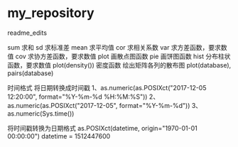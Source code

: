 # my_repository
readme_edits

sum  求和
sd   求标准差
mean 求平均值
cor  求相关系数
var  求方差函数，要求数值
cov  求协方差函数，要求数值
plot 画散点图函数
pie  画饼图函数
hist 分布柱状函数，要求数值
plot(density()) 密度函数
绘出矩阵各列的散布图 plot(database), pairs(database)


时间格式
将日期转换成时间戳
1、as.numeric(as.POSIXct("2017-12-05 12:20:00", format="%Y-%m-%d %H:%M:%S"))
2、as.numeric(as.POSIXct("2017-12-05", format="%Y-%m-%d"))
3、as.numeric(Sys.time())

将时间戳转换为日期格式
as.POSIXct(datetime, origin="1970-01-01 00:00:00")
datetime = 1512447600
